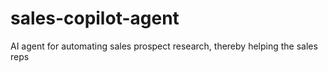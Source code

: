 # sales-copilot-agent
AI agent for automating sales prospect research, thereby helping the sales reps
